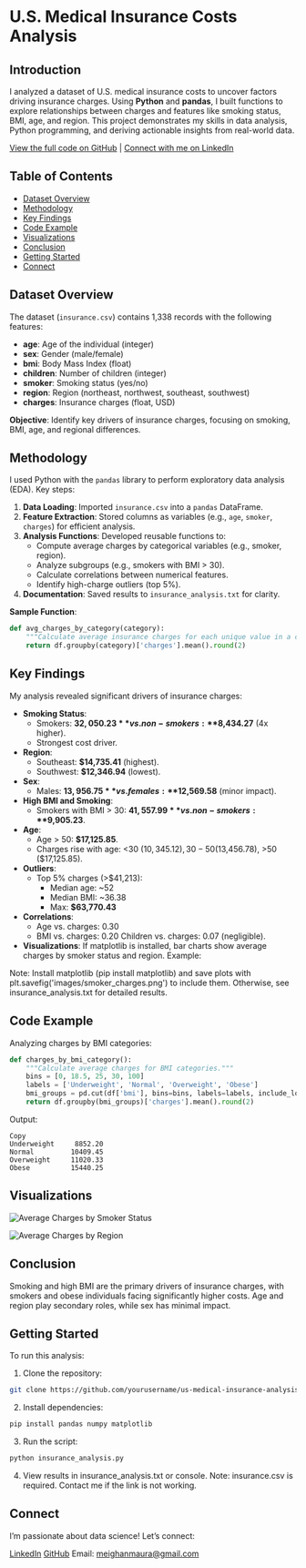 # U.S. Medical Insurance Costs Analysis

## Introduction
I analyzed a dataset of U.S. medical insurance costs to uncover factors driving insurance charges. Using **Python** and **pandas**, I built functions to explore relationships between charges and features like smoking status, BMI, age, and region. This project demonstrates my skills in data analysis, Python programming, and deriving actionable insights from real-world data.

[View the full code on GitHub](https://github.com/DarkMythic1995/us-medical-insurance-analysis/blob/main/us-medical-insurance-costs.ipynb) | [Connect with me on LinkedIn](https://www.linkedin.com/in/maura-meighan-a8876628a/)

## Table of Contents
- [Dataset Overview](#dataset-overview)
- [Methodology](#methodology)
- [Key Findings](#key-findings)
- [Code Example](#code-example)
- [Visualizations](#visualizations)
- [Conclusion](#conclusion)
- [Getting Started](#getting-started)
- [Connect](#connect)

## Dataset Overview
The dataset (`insurance.csv`) contains 1,338 records with the following features:
- **age**: Age of the individual (integer)
- **sex**: Gender (male/female)
- **bmi**: Body Mass Index (float)
- **children**: Number of children (integer)
- **smoker**: Smoking status (yes/no)
- **region**: Region (northeast, northwest, southeast, southwest)
- **charges**: Insurance charges (float, USD)

**Objective**: Identify key drivers of insurance charges, focusing on smoking, BMI, age, and regional differences.

## Methodology
I used Python with the `pandas` library to perform exploratory data analysis (EDA). Key steps:
1. **Data Loading**: Imported `insurance.csv` into a `pandas` DataFrame.
2. **Feature Extraction**: Stored columns as variables (e.g., `age`, `smoker`, `charges`) for efficient analysis.
3. **Analysis Functions**: Developed reusable functions to:
   - Compute average charges by categorical variables (e.g., smoker, region).
   - Analyze subgroups (e.g., smokers with BMI > 30).
   - Calculate correlations between numerical features.
   - Identify high-charge outliers (top 5%).
4. **Documentation**: Saved results to `insurance_analysis.txt` for clarity.

**Sample Function**:
```python
def avg_charges_by_category(category):
    """Calculate average insurance charges for each unique value in a categorical column."""
    return df.groupby(category)['charges'].mean().round(2)
```

## Key Findings
My analysis revealed significant drivers of insurance charges:

- **Smoking Status**:
  - Smokers: **$32,050.23** vs. non-smokers: **$8,434.27** (4x higher).
  - Strongest cost driver.
- **Region**:
  - Southeast: **$14,735.41** (highest).
  - Southwest: **$12,346.94** (lowest).
- **Sex**:
  - Males: **$13,956.75** vs. females: **$12,569.58** (minor impact).
- **High BMI and Smoking**:
  - Smokers with BMI > 30: **$41,557.99** vs. non-smokers: **$9,905.23**.
- **Age**:
  - Age > 50: **$17,125.85**.
  - Charges rise with age: <30 ($10,345.12), 30-50 ($13,456.78), >50 ($17,125.85).
- **Outliers**:
  - Top 5% charges (>$41,213):
    - Median age: ~52
    - Median BMI: ~36.38
    - Max: **$63,770.43**
- **Correlations**:
  - Age vs. charges: 0.30
  - BMI vs. charges: 0.20
Children vs. charges: 0.07 (negligible).
- **Visualizations**:
If matplotlib is installed, bar charts show average charges by smoker status and region. Example:

Note: Install matplotlib (pip install matplotlib) and save plots with plt.savefig('images/smoker_charges.png') to include them. Otherwise, see insurance_analysis.txt for detailed results.

## Code Example
Analyzing charges by BMI categories:
```python
def charges_by_bmi_category():
    """Calculate average charges for BMI categories."""
    bins = [0, 18.5, 25, 30, 100]
    labels = ['Underweight', 'Normal', 'Overweight', 'Obese']
    bmi_groups = pd.cut(df['bmi'], bins=bins, labels=labels, include_lowest=True)
    return df.groupby(bmi_groups)['charges'].mean().round(2)
```
Output:
```text
Copy
Underweight     8852.20
Normal         10409.45
Overweight     11020.33
Obese          15440.25
```

## Visualizations
![Average Charges by Smoker Status](https://github.com/user-attachments/assets/18d7f428-5d3a-49c2-9761-c5b2f97b8c6f)

![Average Charges by Region](https://github.com/user-attachments/assets/3d7499c1-6d18-4d9c-a5a7-709ad2ce321d)


## Conclusion
Smoking and high BMI are the primary drivers of insurance charges, with smokers and obese individuals facing significantly higher costs. Age and region play secondary roles, while sex has minimal impact.

## Getting Started
To run this analysis:

1.  Clone the repository:
```bash
git clone https://github.com/yourusername/us-medical-insurance-analysis.git
```

2.  Install dependencies:
```bash
pip install pandas numpy matplotlib
```

3.  Run the script:
```bash
python insurance_analysis.py
```

4.  View results in insurance_analysis.txt or console.
Note: insurance.csv is required. Contact me if the link is not working.

## Connect
I’m passionate about data science! Let’s connect:

[LinkedIn](https://www.linkedin.com/in/maura-meighan-a8876628a/)
[GitHub](https://github.com/DarkMythic1995)
Email: meighanmaura@gmail.com
